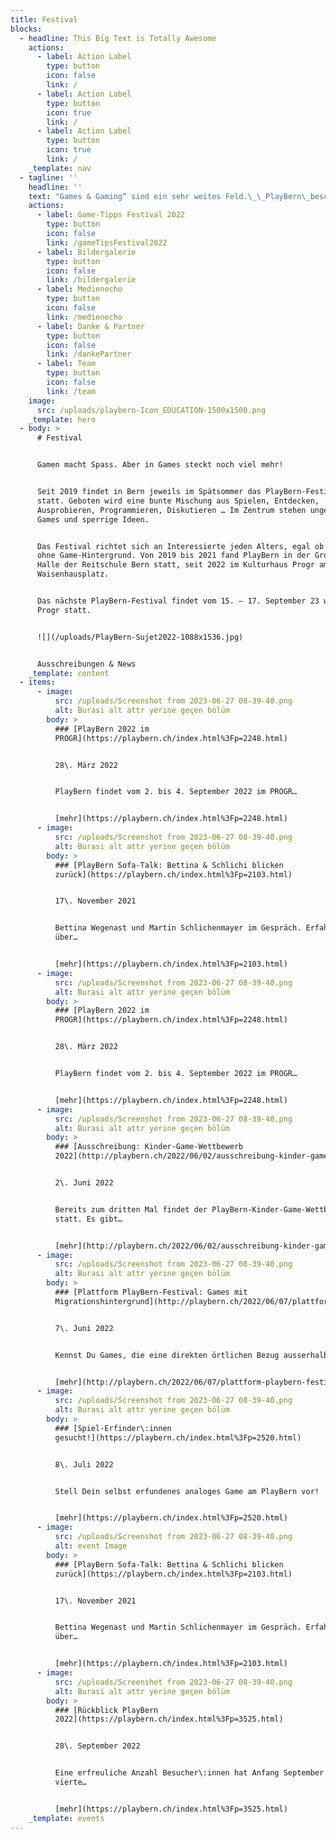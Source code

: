 ```yaml
---
title: Festival
blocks:
  - headline: This Big Text is Totally Awesome
    actions:
      - label: Action Label
        type: button
        icon: false
        link: /
      - label: Action Label
        type: button
        icon: true
        link: /
      - label: Action Label
        type: button
        icon: true
        link: /
    _template: nav
  - tagline: ''
    headline: ''
    text: "Games & Gaming“ sind ein sehr weites Feld.\_\_PlayBern\_beschäftigt sich ganzjährig und generationenübergreifend mit Gaming-Themen.\_ Wir veranstalten das ganze Jahr über Talks, Workshops oder Gaming-Nachmittage in Kooperation mit der\_[Erupt Gamelounge](http://erupt.ch/),\_[Bibliotheken Bern](https://www.kob.ch/)\_und anderen Veranstalter:innen. Manche Veranstaltungen sind auch über den\_[Fäger](https://www.faeger.ch/de/programm-4.html?faeger_filter_fulltext=playbern\\&faeger_filter_free_places=0\\&faeger_filter_age_range=\\&faeger_filter_period_range=\\&faeger_filter_period=\\&faeger_filter_weekend=\\&faeger_filter_duration=\\&faeger_filter_wheater_independent=1\\&faeger_filter_free_events=0\\&faeger_filter_culture_discount=0\\&filter_submit=1)\_ausgeschreiben.\n\nNatürlich finden auch entsprechende Anlässe auch während dem Festival statt!\n"
    actions:
      - label: Game-Tipps Festival 2022
        type: button
        icon: false
        link: /gameTipsFestival2022
      - label: Bildergalerie
        type: button
        icon: false
        link: /bildergalerie
      - label: Medienecho
        type: button
        icon: false
        link: /medienecho
      - label: Danke & Partner
        type: button
        icon: false
        link: /dankePartner
      - label: Team
        type: button
        icon: false
        link: /team
    image:
      src: /uploads/playbern-Icon_EDUCATION-1500x1500.png
    _template: hero
  - body: >
      # Festival


      Gamen macht Spass. Aber in Games steckt noch viel mehr!


      Seit 2019 findet in Bern jeweils im Spätsommer das PlayBern-Festival
      statt. Geboten wird eine bunte Mischung aus Spielen, Entdecken,
      Ausprobieren, Programmieren, Diskutieren … Im Zentrum stehen ungewöhnliche
      Games und sperrige Ideen.


      Das Festival richtet sich an Interessierte jeden Alters, egal ob mit oder
      ohne Game-Hintergrund. Von 2019 bis 2021 fand PlayBern in der Grossen
      Halle der Reitschule Bern statt, seit 2022 im Kulturhaus Progr am
      Waisenhausplatz.


      Das nächste PlayBern-Festival findet vom 15. – 17. September 23 wieder im
      Progr statt.


      ![](/uploads/PlayBern-Sujet2022-1088x1536.jpg)


      Ausschreibungen & News
    _template: content
  - items:
      - image:
          src: /uploads/Screenshot from 2023-06-27 08-39-40.png
          alt: Burasi alt attr yerine geçen bölüm
        body: >
          ### [PlayBern 2022 im
          PROGR](https://playbern.ch/index.html%3Fp=2248.html)


          28\. März 2022


          PlayBern findet vom 2. bis 4. September 2022 im PROGR…


          [mehr](https://playbern.ch/index.html%3Fp=2248.html)
      - image:
          src: /uploads/Screenshot from 2023-06-27 08-39-40.png
          alt: Burasi alt attr yerine geçen bölüm
        body: >
          ### [PlayBern Sofa-Talk: Bettina & Schlichi blicken
          zurück](https://playbern.ch/index.html%3Fp=2103.html)


          17\. November 2021


          Bettina Wegenast und Martin Schlichenmayer im Gespräch. Erfahre mehr
          über…


          [mehr](https://playbern.ch/index.html%3Fp=2103.html)
      - image:
          src: /uploads/Screenshot from 2023-06-27 08-39-40.png
          alt: Burasi alt attr yerine geçen bölüm
        body: >
          ### [PlayBern 2022 im
          PROGR](https://playbern.ch/index.html%3Fp=2248.html)


          28\. März 2022


          PlayBern findet vom 2. bis 4. September 2022 im PROGR…


          [mehr](https://playbern.ch/index.html%3Fp=2248.html)
      - image:
          src: /uploads/Screenshot from 2023-06-27 08-39-40.png
          alt: Burasi alt attr yerine geçen bölüm
        body: >
          ### [Ausschreibung: Kinder-Game-Wettbewerb
          2022](http://playbern.ch/2022/06/02/ausschreibung-kinder-game-wettbewerb-2021/)


          2\. Juni 2022


          Bereits zum dritten Mal findet der PlayBern-Kinder-Game-Wettbewerb
          statt. Es gibt…


          [mehr](http://playbern.ch/2022/06/02/ausschreibung-kinder-game-wettbewerb-2021/)
      - image:
          src: /uploads/Screenshot from 2023-06-27 08-39-40.png
          alt: Burasi alt attr yerine geçen bölüm
        body: >
          ### [Plattform PlayBern-Festival: Games mit
          Migrationshintergrund](http://playbern.ch/2022/06/07/plattform-playbern-festival-games-mit-migrationshintergrund/)


          7\. Juni 2022


          Kennst Du Games, die eine direkten örtlichen Bezug ausserhalb der…


          [mehr](http://playbern.ch/2022/06/07/plattform-playbern-festival-games-mit-migrationshintergrund/)
      - image:
          src: /uploads/Screenshot from 2023-06-27 08-39-40.png
          alt: Burasi alt attr yerine geçen bölüm
        body: >
          ### [Spiel-Erfinder\:innen
          gesucht!](https://playbern.ch/index.html%3Fp=2520.html)


          8\. Juli 2022


          Stell Dein selbst erfundenes analoges Game am PlayBern vor!


          [mehr](https://playbern.ch/index.html%3Fp=2520.html)
      - image:
          src: /uploads/Screenshot from 2023-06-27 08-39-40.png
          alt: event Image
        body: >
          ### [PlayBern Sofa-Talk: Bettina & Schlichi blicken
          zurück](https://playbern.ch/index.html%3Fp=2103.html)


          17\. November 2021


          Bettina Wegenast und Martin Schlichenmayer im Gespräch. Erfahre mehr
          über…


          [mehr](https://playbern.ch/index.html%3Fp=2103.html)
      - image:
          src: /uploads/Screenshot from 2023-06-27 08-39-40.png
          alt: Burasi alt attr yerine geçen bölüm
        body: >
          ### [Rückblick PlayBern
          2022](https://playbern.ch/index.html%3Fp=3525.html)


          28\. September 2022


          Eine erfreuliche Anzahl Besucher\:innen hat Anfang September 2022 die
          vierte…


          [mehr](https://playbern.ch/index.html%3Fp=3525.html)
    _template: events
---
```





























